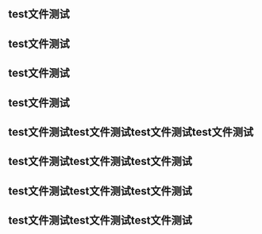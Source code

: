 ## test文件测试

## test文件测试

## test文件测试

## test文件测试

## test文件测试test文件测试test文件测试test文件测试

## test文件测试test文件测试test文件测试

## test文件测试test文件测试test文件测试

## test文件测试test文件测试test文件测试